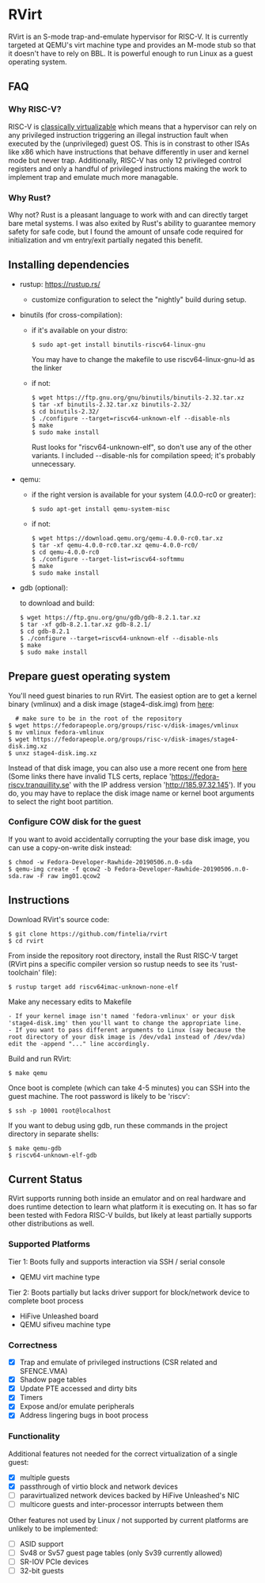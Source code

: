 # RVirt

RVirt is an S-mode trap-and-emulate hypervisor for RISC-V. It is currently targeted at QEMU's virt machine type and provides an M-mode stub so that it doesn't have to rely on BBL. It is powerful enough to run Linux as a guest operating system.

## FAQ

### Why RISC-V?

RISC-V is [classically virtualizable](https://en.wikipedia.org/wiki/Popek_and_Goldberg_virtualization_requirements) which means that a hypervisor can rely on any privileged instruction triggering an illegal instruction fault when executed by the (unprivileged) guest OS. This is in constrast to other ISAs like x86 which have instructions that behave differently in user and kernel mode but never trap. Additionally, RISC-V has only 12 privileged control registers and only a handful of privileged instructions making the work to implement trap and emulate much more managable.

### Why Rust?

Why not? Rust is a pleasant language to work with and can directly target bare metal systems. I was also exited by Rust's ability to guarantee memory safety for safe code, but I found the amount of unsafe code required for initialization and vm entry/exit partially negated this benefit.

## Installing dependencies

 - rustup: https://rustup.rs/
   - customize configuration to select the "nightly" build during setup.

 - binutils (for cross-compilation):
   - if it's available on your distro:

         $ sudo apt-get install binutils-riscv64-linux-gnu

      You may have to change the makefile to use riscv64-linux-gnu-ld as the linker

   - if not:

         $ wget https://ftp.gnu.org/gnu/binutils/binutils-2.32.tar.xz
         $ tar -xf binutils-2.32.tar.xz binutils-2.32/
         $ cd binutils-2.32/
         $ ./configure --target=riscv64-unknown-elf --disable-nls
         $ make
         $ sudo make install

     Rust looks for "riscv64-unknown-elf", so don't use any of the other variants.
     I included --disable-nls for compilation speed; it's probably unnecessary.

 - qemu:
   - if the right version is available for your system (4.0.0-rc0 or greater):

         $ sudo apt-get install qemu-system-misc

   - if not:

         $ wget https://download.qemu.org/qemu-4.0.0-rc0.tar.xz
         $ tar -xf qemu-4.0.0-rc0.tar.xz qemu-4.0.0-rc0/
         $ cd qemu-4.0.0-rc0
         $ ./configure --target-list=riscv64-softmmu
         $ make
         $ sudo make install

 - gdb (optional):

   to download and build:

       $ wget https://ftp.gnu.org/gnu/gdb/gdb-8.2.1.tar.xz
       $ tar -xf gdb-8.2.1.tar.xz gdb-8.2.1/
       $ cd gdb-8.2.1
       $ ./configure --target=riscv64-unknown-elf --disable-nls
       $ make
       $ sudo make install

## Prepare guest operating system

You'll need guest binaries to run RVirt. The easiest option are to get a kernel binary (vmlinux) and a disk image (stage4-disk.img) from [here](https://fedorapeople.org/groups/risc-v/disk-images/):

      # make sure to be in the root of the repository
    $ wget https://fedorapeople.org/groups/risc-v/disk-images/vmlinux
    $ mv vmlinux fedora-vmlinux
    $ wget https://fedorapeople.org/groups/risc-v/disk-images/stage4-disk.img.xz
    $ unxz stage4-disk.img.xz


Instead of that disk image, you can also use a more recent one from [here](http://185.97.32.145/koji/tasks?state=closed&view=flat&method=createAppliance&order=-id) (Some links there have invalid TLS certs, replace 'https://fedora-riscv.tranquillity.se' with the IP address version 'http://185.97.32.145'). If you do, you may have to replace the disk image name or kernel boot arguments to select the right boot partition.

### Configure COW disk for the guest

If you want to avoid accidentally corrupting the your base disk image, you can use a copy-on-write disk instead:

    $ chmod -w Fedora-Developer-Rawhide-20190506.n.0-sda
	$ qemu-img create -f qcow2 -b Fedora-Developer-Rawhide-20190506.n.0-sda.raw -F raw img01.qcow2

## Instructions

Download RVirt's source code:

    $ git clone https://github.com/fintelia/rvirt
    $ cd rvirt

From inside the repository root directory, install the Rust RISC-V target (RVirt pins a specific compiler version so rustup needs to see its 'rust-toolchain' file):

    $ rustup target add riscv64imac-unknown-none-elf

Make any necessary edits to Makefile

    - If your kernel image isn't named 'fedora-vmlinux' or your disk 'stage4-disk.img' then you'll want to change the appropriate line.
	- If you want to pass different arguments to Linux (say because the root directory of your disk image is /dev/vda1 instead of /dev/vda) edit the -append "..." line accordingly.

Build and run RVirt:

    $ make qemu

Once boot is complete (which can take 4-5 minutes) you can SSH into the guest machine. The root password is likely to be 'riscv':

    $ ssh -p 10001 root@localhost

If you want to debug using gdb, run these commands in the project directory in separate shells:

    $ make qemu-gdb
    $ riscv64-unknown-elf-gdb

## Current Status

RVirt supports running both inside an emulator and on real hardware and does runtime detection to learn what platform it is executing on. It has so far been tested with Fedora RISC-V builds, but likely  at least partially supports other distributions as well.

### Supported Platforms

Tier 1: Boots fully and supports interaction via SSH / serial console

* QEMU virt machine type

Tier 2: Boots partially but lacks driver support for block/network device to complete boot process

* HiFive Unleashed board
* QEMU sifiveu machine type

### Correctness

- [x] Trap and emulate of privileged instructions (CSR related and SFENCE.VMA)
- [x] Shadow page tables
- [x] Update PTE accessed and dirty bits
- [x] Timers
- [x] Expose and/or emulate peripherals
- [x] Address lingering bugs in boot process

### Functionality
Additional features not needed for the correct virtualization of a single guest:

- [x] multiple guests
- [x] passthrough of virtio block and network devices
- [ ] paravirtualized network devices backed by HiFive Unleashed's NIC
- [ ] multicore guests and inter-processor interrupts between them

Other features not used by Linux / not supported by current platforms are unlikely to be implemented:

- [ ] ASID support
- [ ] Sv48 or Sv57 guest page tables (only Sv39 currently allowed)
- [ ] SR-IOV PCIe devices
- [ ] 32-bit guests